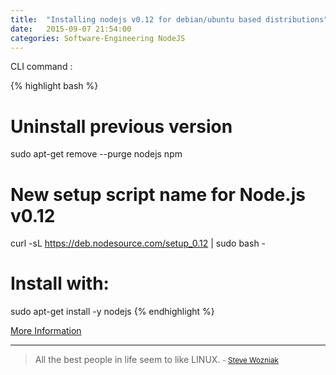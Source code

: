 ```yaml
---
title:  "Installing nodejs v0.12 for debian/ubuntu based distributions"
date:   2015-09-07 21:54:00
categories: Software-Engineering NodeJS
---
```


CLI command :

{% highlight bash %}
# Uninstall previous version
sudo apt-get remove --purge nodejs npm

# New setup script name for Node.js v0.12
curl -sL https://deb.nodesource.com/setup_0.12 | sudo bash -

# Install with:
sudo apt-get install -y nodejs
{% endhighlight %}

[More Information](https://nodesource.com/blog/nodejs-v012-iojs-and-the-nodesource-linux-repositories)


---
> All the best people in life seem to like LINUX. 
> <small>- [Steve Wozniak](http://www.brainyquote.com/quotes/quotes/s/stevewozni349896.html)</small>

